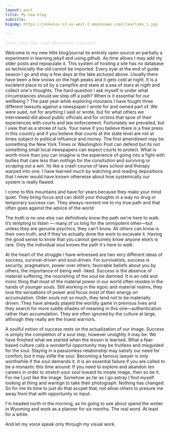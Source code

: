 ```yaml
---
layout: post
title: My new blog
subtitle: 
bigimg: https://jonkalev.s3-us-west-2.amazonaws.com/clearlake_1.jpg

---
```

  <figcaption><p style="color:LightGray;"> <i>Clear Lake, San Juan Mountains, Colorado</i></p></figcaption>

Welcome to my new little blog/journal its entirely open source an partially a experiment in learning jekyll and using github. As time allows I may add my older posts and repopulate it. This system of hosting a site has no database so technicially the old cannot be imported. 
Every eyar at the end of guide season I go and stay a few days at the lake pictured above. Usually there have been a few snows on the high peaks and it gets cold at night. 
It is a exclelent place to sit by a campfire and stare at a sea of stars at nigth and collect one's thoughts.
The hard question I ask myself is under what circumstances should we step off a path? When is it essential for our wellbeing ? The past year while exploring moutains I have fought three different lawsuits against a newspaper I wrote for and owned part of. We were sued, not for anything I said or wrote, but for what others we interviewed did about public officials and for victims that spoe of their experiences with courts and law enforcement. 
Fortunately we prevailed, but I view that as a stroke of luck. Your naive if you believe there is a free press in this country and if you believe that courts at the state level are not at times subject to political influence and money. 
The first amendment may be something the New York Times or Washington Post can defend but its not something small local newspapers can expect courts to protect.
What is worth more than you can imagine is the experience of going into a fight with bullies that care less than nothign for the consitution and surviving or scraping out a win.
Its like a crash course of laws school and therapy warped into one. 
I have learned much by watching and reading depositions that I never would have known otherwise about how systemically our system is really flawed.

I come to this mountains and have for years because they make your mind quiet. They bring focus and can distill your thoughts in a way no drug or temporary success can.
They always reorient me to my true path and that often goes against the advice of the world

The truth is no one else can definitively know the path we're here to walk. It’s tempting to listen — many of us long for the omnipotent other—but unless they are genuine psychics, they can’t know. All others can know is their own truth, and if they’ve actually done the work to excavate it. Having the good sense to know that you cannot genuinely know anyone else’s is rare. Only the individual soul knows the path it's here to walk. 

At the heart of the struggle I have witnessed are two very different ideas of success, survival-driven and soul-driven. For survivalists, success is security, pragmatism, power over others, favorable beliefs about you by others, the importance of being well -liked. 
Success is the absence of material suffering, the nourishing of the soul be damned. It is an odd and ironic thing that most of the material power in our world often resides in the hands of younger souls. Still working in the egoic and material realms, they love the sensations of power and focus most of their energy on accumulation. 
Older souls not so much, they tend not to be materially driven. They have already played the worldly game in previous lives and they search for more subtle shades of meaning in this one—authentication rather than accumulation. They are often ignored by the culture at large, although they really are the truest warriors.

A soulful notion of success rests on the actualization of our image. Success is simply the completion of a soul step, however unsightly it may be. We have finished what we started when the lesson is learned. What a fear-based culture calls a wonderful opportunity may be fruitless and misguided for the soul. Staying in a passionless relationship may satisfy our need for comfort, but it may stifle the soul. Becoming a famous lawyer is only worthwhile if the soul demands it. It is an essential failure if you are called to be a monastic this time around. If you need to explore and abandon ten careers in order to stretch your soul toward its innate image, then so be it. 
For me I just like the image. Somehow as far as I go astray I find myself looking at thing and wantign to take their photograph.
Nothing has changed. So for me its time to just do that accpet that, not allow others to presure me away from that with opportunity or input.

I'm headed north in the morning, as Im going to see about spend the winter in Wyoming and work as a planner for six months.
The real word. 
At least for a while.

And let my voice speak only through my visual work.

